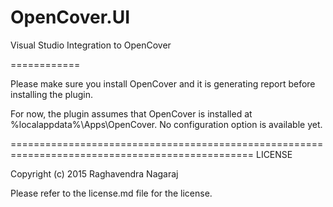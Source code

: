 OpenCover.UI
============

Visual Studio Integration to OpenCover

============

Please make sure you install OpenCover and it is generating report before installing the plugin.

For now, the plugin assumes that OpenCover is installed at %localappdata%\Apps\OpenCover. 
No configuration option is available yet.

================================================================================================
LICENSE

Copyright (c) 2015 Raghavendra Nagaraj

Please refer to the license.md file for the license.
